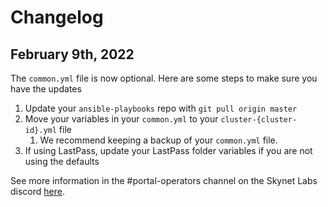 # Changelog

## February 9th, 2022

The `common.yml` file is now optional. Here are some steps to make sure you have the updates

1. Update your `ansible-playbooks` repo with `git pull origin master`
2. Move your variables in your `common.yml` to your `cluster-{cluster-id}.yml` file
   1. We recommend keeping a backup of your `common.yml` file.
3. If using LastPass, update your LastPass folder variables if you are not using the defaults

See more information in the #portal-operators channel on the Skynet Labs discord [here](https://discord.com/channels/341359001797132308/674433179968602113/940968768715251712).
